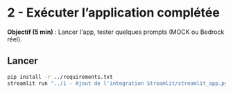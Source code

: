 # 2 - Exécuter l’application complétée

**Objectif (5 min)** : Lancer l'app, tester quelques prompts (MOCK ou Bedrock réel).

## Lancer
```bash
pip install -r ../requirements.txt
streamlit run "../1 - Ajout de l'integration Streamlit/streamlit_app.py"
```
